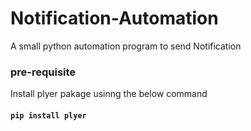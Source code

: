 # Notification-Automation
A small python automation program to send Notification

### pre-requisite
Install plyer pakage usinng the below command
#### `pip install plyer`
